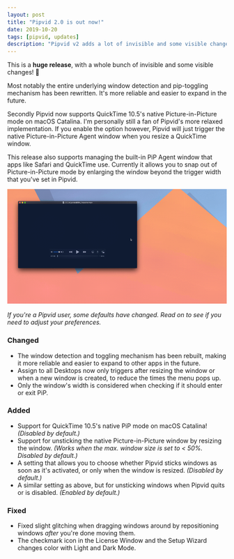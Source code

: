 ```yaml
---
layout: post
title: "Pipvid 2.0 is out now!"
date: 2019-10-20
tags: [pipvid, updates]
description: "Pipvid v2 adds a lot of invisible and some visible changes. It's a great update!"
---
```


This is a **huge release**, with a whole bunch of invisible and some visible changes! 🚀

Most notably the entire underlying window detection and pip-toggling mechanism has been rewritten. It's more reliable and easier to expand in the future.

Secondly Pipvid now supports QuickTime 10.5's native Picture-in-Picture mode on macOS Catalina. I'm personally still a fan of Pipvid's more relaxed implementation. If you enable the option however, Pipvid will just trigger the native Picture-in-Picture Agent window when you resize a QuickTime window.

This release also supports managing the built-in PiP Agent window that apps like Safari and QuickTime use. Currently it allows you to snap out of Picture-in-Picture mode by enlarging the window beyond the trigger width that you've set in Pipvid.

![An animated gif showing Pipvid triggering QuickTime's native PiP mode](/assets/img/news/pipvid-quicktime-native-pip.gif)

_If you're a Pipvid user, some defaults have changed. Read on to see if you need to adjust your preferences._

### Changed

* The window detection and toggling mechanism has been rebuilt, making it more reliable and easier to expand to other apps in the future.
* Assign to all Desktops now only triggers after resizing the window or when a new window is created, to reduce the times the menu pops up.
* Only the window's width is considered when checking if it should enter or exit PiP.

### Added

* Support for QuickTime 10.5's native PiP mode on macOS Catalina! _(Disabled by default.)_
* Support for unsticking the native Picture-in-Picture window by resizing the window. _(Works when the max. window size is set to < 50%. Disabled by default.)_
* A setting that allows you to choose whether Pipvid sticks windows as soon as it's activated, or only when the window is resized. _(Disabled by default.)_
* A similar setting as above, but for unsticking windows when Pipvid quits or is disabled. _(Enabled by default.)_

### Fixed

* Fixed slight glitching when dragging windows around by repositioning windows _after_ you're done moving them.
* The checkmark icon in the License Window and the Setup Wizard changes color with Light and Dark Mode.
